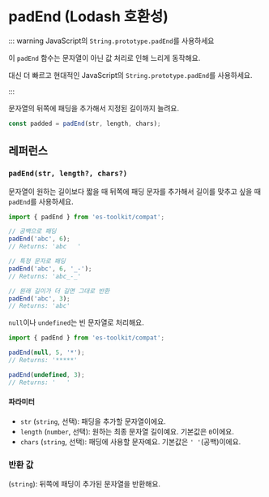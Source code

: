 # padEnd (Lodash 호환성)

::: warning JavaScript의 `String.prototype.padEnd`를 사용하세요

이 `padEnd` 함수는 문자열이 아닌 값 처리로 인해 느리게 동작해요.

대신 더 빠르고 현대적인 JavaScript의 `String.prototype.padEnd`를 사용하세요.

:::

문자열의 뒤쪽에 패딩을 추가해서 지정된 길이까지 늘려요.

```typescript
const padded = padEnd(str, length, chars);
```

## 레퍼런스

### `padEnd(str, length?, chars?)`

문자열이 원하는 길이보다 짧을 때 뒤쪽에 패딩 문자를 추가해서 길이를 맞추고 싶을 때 `padEnd`를 사용하세요.

```typescript
import { padEnd } from 'es-toolkit/compat';

// 공백으로 패딩
padEnd('abc', 6);
// Returns: 'abc   '

// 특정 문자로 패딩
padEnd('abc', 6, '_-');
// Returns: 'abc_-_'

// 원래 길이가 더 길면 그대로 반환
padEnd('abc', 3);
// Returns: 'abc'
```

`null`이나 `undefined`는 빈 문자열로 처리해요.

```typescript
import { padEnd } from 'es-toolkit/compat';

padEnd(null, 5, '*');
// Returns: '*****'

padEnd(undefined, 3);
// Returns: '   '
```

#### 파라미터

- `str` (`string`, 선택): 패딩을 추가할 문자열이에요.
- `length` (`number`, 선택): 원하는 최종 문자열 길이예요. 기본값은 `0`이에요.
- `chars` (`string`, 선택): 패딩에 사용할 문자예요. 기본값은 `' '`(공백)이에요.

### 반환 값

(`string`): 뒤쪽에 패딩이 추가된 문자열을 반환해요.